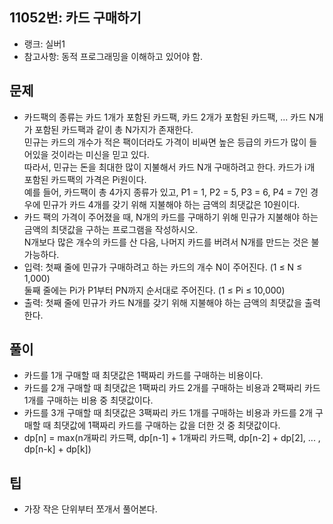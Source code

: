 <h2>11052번: 카드 구매하기</h2>
<ul>
  <li>랭크: 실버1</li>
  <li>참고사항: 동적 프로그래밍을 이해하고 있어야 함.</li>
</ul>
<h2>문제</h2>
<ul>
  <li>카드팩의 종류는 카드 1개가 포함된 카드팩, 카드 2개가 포함된 카드팩, ... 카드 N개가 포함된 카드팩과 같이 총 N가지가 존재한다.<br>
    민규는 카드의 개수가 적은 팩이더라도 가격이 비싸면 높은 등급의 카드가 많이 들어있을 것이라는 미신을 믿고 있다.<br> 
    따라서, 민규는 돈을 최대한 많이 지불해서 카드 N개 구매하려고 한다. 카드가 i개 포함된 카드팩의 가격은 Pi원이다.<br>
    예를 들어, 카드팩이 총 4가지 종류가 있고, P1 = 1, P2 = 5, P3 = 6, P4 = 7인 경우에 민규가 카드 4개를 갖기 위해 지불해야 하는 금액의 최댓값은 10원이다.</li>
  <li>카드 팩의 가격이 주어졌을 때, N개의 카드를 구매하기 위해 민규가 지불해야 하는 금액의 최댓값을 구하는 프로그램을 작성하시오.<br> 
    N개보다 많은 개수의 카드를 산 다음, 나머지 카드를 버려서 N개를 만드는 것은 불가능하다.</li>
  <li>입력: 첫째 줄에 민규가 구매하려고 하는 카드의 개수 N이 주어진다. (1 ≤ N ≤ 1,000)<br>
    둘째 줄에는 Pi가 P1부터 PN까지 순서대로 주어진다. (1 ≤ Pi ≤ 10,000)</li>
  <li>출력: 첫째 줄에 민규가 카드 N개를 갖기 위해 지불해야 하는 금액의 최댓값을 출력한다.</li>
</ul>
<h2>풀이</h2>
<ul>
  <li>카드를 1개 구매할 때 최댓값은 1팩짜리 카드를 구매하는 비용이다.</li>
  <li>카드를 2개 구매할 때 최댓값은 1팩짜리 카드 2개를 구매하는 비용과 2팩짜리 카드 1개를 구매하는 비용 중 최댓값이다.</li>
  <li>카드를 3개 구매할 때 최댓값은 3팩짜리 카드 1개를 구매하는 비용과 카드를 2개 구매할 때 최댓값에 1팩짜리 카드를 구매하는 값을 더한 것 중 최댓값이다.</li>
  <li>dp[n] = max(n개짜리 카드팩, dp[n-1] + 1개짜리 카드팩, dp[n-2] + dp[2], ... , dp[n-k] + dp[k]) 
</ul>
<h2>팁</h2>
<ul>
  <li>가장 작은 단위부터 쪼개서 풀어본다.</li>
</ul>
